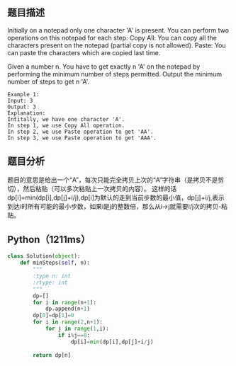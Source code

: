 ## 题目描述
Initially on a notepad only one character 'A' is present. You can perform two operations on this notepad for each step: 
Copy All: You can copy all the characters present on the notepad (partial copy is not allowed).
Paste: You can paste the characters which are copied last time.

Given a number n. You have to get exactly n 'A' on the notepad by performing the minimum number of steps permitted. Output the minimum number of steps to get n 'A'. 
```
Example 1:
Input: 3
Output: 3
Explanation:
Intitally, we have one character 'A'.
In step 1, we use Copy All operation.
In step 2, we use Paste operation to get 'AA'.
In step 3, we use Paste operation to get 'AAA'.
```
## 题目分析
题目的意思是给出一个“A”，每次只能完全拷贝上次的“A”字符串（是拷贝不是剪切），然后粘贴（可以多次粘贴上一次拷贝的内容）。
这样的话dp[i]=min(dp[i],dp[j]+i/j),dp[i]为默认的走到当前步数的最小值，dp[j]+i/j,表示到达i时所有可能的最小步数，如果i是j的整数倍，那么从i->j就需要i/j次的拷贝-粘贴。
## Python（1211ms）
```python
class Solution(object):
    def minSteps(self, n):
        """
        :type n: int
        :rtype: int
        """
        dp=[]
        for i in range(n+1):
            dp.append(n+1)
        dp[0]=dp[1]=0
        for i in range(2,n+1):
            for j in range(1,i):
                if i%j==0:
                    dp[i]=min(dp[i],dp[j]+i/j)
        
        return dp[n]
```
